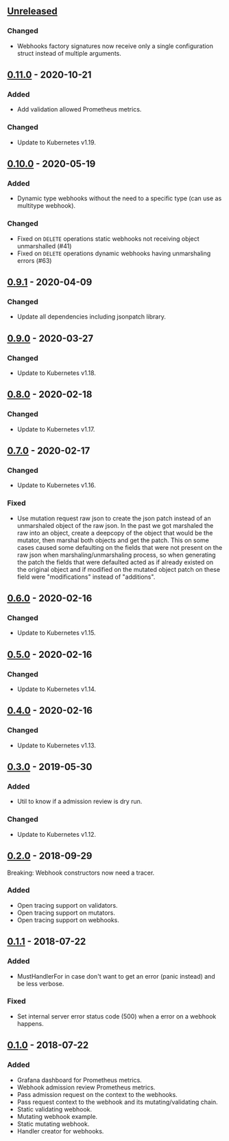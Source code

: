 ## [Unreleased]

### Changed

- Webhooks factory signatures now receive only a single configuration struct instead of multiple arguments.

## [0.11.0] - 2020-10-21

### Added

- Add validation allowed Prometheus metrics.

### Changed

- Update to Kubernetes v1.19.

## [0.10.0] - 2020-05-19

### Added

- Dynamic type webhooks without the need to a specific type (can use as multitype webhook).

### Changed

- Fixed on `DELETE` operations static webhooks not receiving object unmarshalled (#41)
- Fixed on `DELETE` operations dynamic webhooks having unmarshaling errors (#63)

## [0.9.1] - 2020-04-09

### Changed

- Update all dependencies including jsonpatch library.

## [0.9.0] - 2020-03-27

### Changed

- Update to Kubernetes v1.18.

## [0.8.0] - 2020-02-18

### Changed

- Update to Kubernetes v1.17.

## [0.7.0] - 2020-02-17

### Changed

- Update to Kubernetes v1.16.

### Fixed

- Use mutation request raw json to create the json patch instead of an unmarshaled object of the raw json. In the
  past we got marshaled the raw into an object, create a deepcopy of the object that would be the mutator, then
  marshal both objects and get the patch.
  This on some cases caused some defaulting on the fields that were not present on the raw json when marshaling/unmarshaling
  process, so when generating the patch the fields that were defaulted acted as if already existed on the original object and
  if modified on the mutated object patch on these field were "modifications" instead of "additions".

## [0.6.0] - 2020-02-16

### Changed

- Update to Kubernetes v1.15.

## [0.5.0] - 2020-02-16

### Changed

- Update to Kubernetes v1.14.

## [0.4.0] - 2020-02-16

### Changed

- Update to Kubernetes v1.13.

## [0.3.0] - 2019-05-30

### Added

- Util to know if a admission review is dry run.

### Changed

- Update to Kubernetes v1.12.

## [0.2.0] - 2018-09-29

Breaking: Webhook constructors now need a tracer.

### Added

- Open tracing support on validators.
- Open tracing support on mutators.
- Open tracing support on webhooks.

## [0.1.1] - 2018-07-22

### Added

- MustHandlerFor in case don't want to get an error (panic instead) and be less verbose.

### Fixed

- Set internal server error status code (500) when a error on a webhook happens.

## [0.1.0] - 2018-07-22

### Added

- Grafana dashboard for Prometheus metrics.
- Webhook admission review Prometheus metrics.
- Pass admission request on the context to the webhooks.
- Pass request context to the webhook and its mutating/validating chain.
- Static validating webhook.
- Mutating webhook example.
- Static mutating webhook.
- Handler creator for webhooks.

[unreleased]: https://github.com/slok/kubewebhook/compare/v0.11.0...HEAD
[0.11.0]: https://github.com/slok/kubewebhook/compare/v0.10.0...v0.11.0
[0.10.0]: https://github.com/slok/kubewebhook/compare/v0.9.1...v0.10.0
[0.9.1]: https://github.com/slok/kubewebhook/compare/v0.9.0...v0.9.1
[0.9.0]: https://github.com/slok/kubewebhook/compare/v0.8.0...v0.9.0
[0.8.0]: https://github.com/slok/kubewebhook/compare/v0.7.0...v0.8.0
[0.7.0]: https://github.com/slok/kubewebhook/compare/v0.6.0...v0.7.0
[0.6.0]: https://github.com/slok/kubewebhook/compare/v0.5.0...v0.6.0
[0.5.0]: https://github.com/slok/kubewebhook/compare/v0.4.0...v0.5.0
[0.4.0]: https://github.com/slok/kubewebhook/compare/v0.3.0...v0.4.0
[0.3.0]: https://github.com/slok/kubewebhook/compare/v0.2.0...v0.3.0
[0.2.0]: https://github.com/slok/kubewebhook/compare/v0.1.1...v0.2.0
[0.1.1]: https://github.com/slok/kubewebhook/compare/v0.1.0...v0.1.1
[0.1.0]: https://github.com/slok/kubewebhook/releases/tag/v0.1.0
